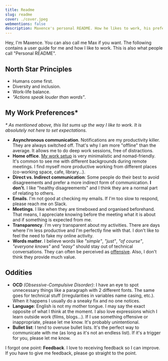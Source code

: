 ```yaml
---
title: Readme
slug: readme
cover: ./cover.jpeg
webmentions: false
description: Maxence's personal README. How he likes to work, his preferences, and his oddities.
---
```


Hey, I'm Maxence. You can also call me Max if you want. The following contains a user guide for me
and how I like to work. This is also what people call "Personal README".

## North Star Principles

- Humans come first.
- Diversity and inclusion.
- Work-life balance.
- _"Actions speak louder than words"_.

## My Work Preferences\*

_\* As mentioned above, this list sums up the way I like to work. It is absolutely not here to set
expectations._

- **Asynchronous communication**. Notifications are my productivity killer. They are always switched
  off. That's why I am more "offline" than the average. It allows me to do deep work sessions, free
  of distractions.
- **Home office**. [My work setup](/uses) is very minimalistic and nomad-friendly. It's common to
  see me with different backgrounds during remote meetings. I find myself more productive working
  from different places (co-working space, cafe, library...).
- **Direct vs. Indirect communication**: Some people do their best to avoid disagreements and prefer
  a more indirect form of communication. **I don't.** I like "healthy disagreements" and I think
  they are a normal part of relating to others.
- **Emails**. I'm not good at checking my emails. If I'm too slow to respond, please reach me on
  Slack.
- **Meetings**. I like when they are timeboxed and organised beforehand. That means, I appreciate
  knowing before the meeting what it is about and if something is expected from me.
- **Transparency**. I'm very transparent about my activities. There are days where I'm less
  productive and I'm perfectly fine with that. I don't like to feel the need to fake my online
  activity.
- **Words matter**. I believe words like _"simple"_, _"just"_, _"of course"_, _"everyone knows"_ and
  _"easy"_ should stay out of technical conversations. They can often be perceived as
  [offensive](https://css-tricks.com/words-avoid-educational-writing/). Also, I don't think they
  provide much value.

## Oddities

- **OCD** _(Obsessive-Compulsive Disorder)_: I have an eye to spot unnecessary things like a
  paragraph with 2 different fonts. The same goes for technical stuff (irregularities in variables
  name casing, etc.). When it happens I usually do a sneaky fix and no one notices.
- **Language**: English is not my mother tongue. I may say the exact opposite of what I think at the
  moment. I also love expressions which I learn outside work (films, blogs...). If I use something
  offensive or inappropriate, please let me know. It's probably unintentional.
- **Bullet list**: I tend to overuse bullet lists. It's the perfect way to communicate with me (as
  long as it's not an endless list). If it's a trigger for you, please let me know.

I forgot one point: **Feedback**. I love to receiving feedback so I can improve. If you have to give
me feedback, please go straight to the point.
